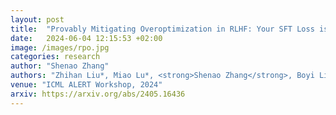 ```yaml
---
layout: post
title:  "Provably Mitigating Overoptimization in RLHF: Your SFT Loss is Implicitly an Adversarial Regularizer"
date:   2024-06-04 12:15:53 +02:00
image: /images/rpo.jpg
categories: research
author: "Shenao Zhang"
authors: "Zhihan Liu*, Miao Lu*, <strong>Shenao Zhang</strong>, Boyi Liu, Hongyi Guo, Yingxiang Yang, Jose Blanchet, Zhaoran Wang"
venue: "ICML ALERT Workshop, 2024"
arxiv: https://arxiv.org/abs/2405.16436
---
```

